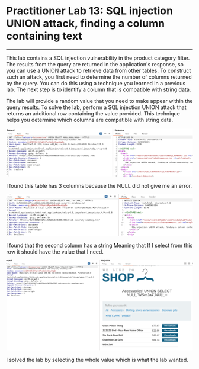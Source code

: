 # Practitioner Lab 13: SQL injection UNION attack, finding a column containing text

---

This lab contains a SQL injection vulnerability in the product category filter. The results from the query are returned in the application's response, so you can use a UNION attack to retrieve data from other tables. To construct such an attack, you first need to determine the number of columns returned by the query. You can do this using a technique you learned in a previous lab. The next step is to identify a column that is compatible with string data.

The lab will provide a random value that you need to make appear within the query results. To solve the lab, perform a SQL injection UNION attack that returns an additional row containing the value provided. This technique helps you determine which columns are compatible with string data.

![Untitled](Practitioner%20Lab%2013%20SQL%20injection%20UNION%20attack,%20fi%209c01f2f960df49eea937e13717fd3879/Untitled.png)

I found this table has 3 columns because the NULL did not give me an error.

![Untitled](Practitioner%20Lab%2013%20SQL%20injection%20UNION%20attack,%20fi%209c01f2f960df49eea937e13717fd3879/Untitled%201.png)

I found that the second column has a string Meaning that If I select from this row it should have the  value that I need.

![Untitled](Practitioner%20Lab%2013%20SQL%20injection%20UNION%20attack,%20fi%209c01f2f960df49eea937e13717fd3879/Untitled%202.png)

I solved the lab by selecting the whole value which is what the lab wanted.